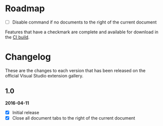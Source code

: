 # Roadmap

- [ ] Disable command if no documents to the right of the current document

Features that have a checkmark are complete and available for
download in the
[CI build](http://vsixgallery.com/extension/.ee6375e5-ed09-4fba-a897-895813190958/).

# Changelog

These are the changes to each version that has been released
on the official Visual Studio extension gallery.

## 1.0

**2016-04-11**

- [x] Initial release
- [x] Close all document tabs to the right of the current document